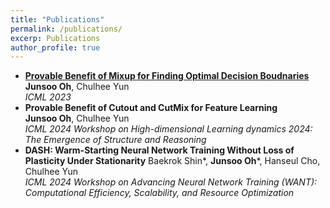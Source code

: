 ```yaml
---
title: "Publications"
permalink: /publications/
excerp: Publications
author_profile: true
---
```


*  [**Provable Benefit of Mixup for Finding Optimal Decision Boudnaries**](https://arxiv.org/abs/2306.00267) <br> **Junsoo Oh**, Chulhee Yun <br>*ICML 2023*
*  **Provable Benefit of Cutout and CutMix for Feature Learning** <br> **Junsoo Oh**, Chulhee Yun <br>*ICML 2024 Workshop on High-dimensional Learning dynamics 2024: The Emergence of Structure and Reasoning*
*  **DASH: Warm-Starting Neural Network Training Without Loss of Plasticity Under Stationarity** <be> Baekrok Shin*, **Junsoo Oh***, Hanseul Cho, Chulhee Yun <br>*ICML 2024 Workshop on Advancing Neural Network Training (WANT): Computational Efficiency, Scalability, and Resource Optimization*
